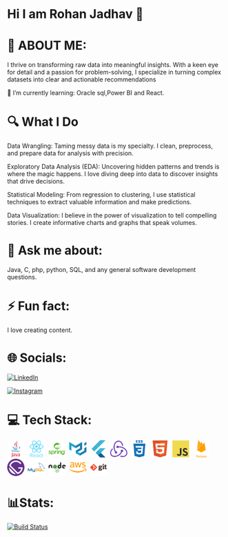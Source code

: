 # Hi I am Rohan Jadhav 🚀

# 💫 ABOUT ME:
I thrive on transforming raw data into meaningful insights. With a keen eye for detail and a passion for problem-solving, I specialize in turning complex datasets into clear and actionable recommendations

🌱 I’m currently learning:
Oracle sql,Power BI and  React.
# 🔍 What I Do
Data Wrangling: Taming messy data is my specialty. I clean, preprocess, and prepare data for analysis with precision.

Exploratory Data Analysis (EDA): Uncovering hidden patterns and trends is where the magic happens. I love diving deep into data to discover insights that drive decisions.

Statistical Modeling: From regression to clustering, I use statistical techniques to extract valuable information and make predictions.

Data Visualization: I believe in the power of visualization to tell compelling stories. I create informative charts and graphs that speak volumes.

# 💬 Ask me about:
Java, C, php, python, SQL, and any general software development questions.

# ⚡ Fun fact:
I love creating content.

# 🌐 Socials:

[![LinkedIn](https://img.shields.io/badge/LinkedIn-Profile-blue?style=flat&logo=linkedin)](https://www.linkedin.com/in/rohan-santosh-jadhav-311b74274/)

[![Instagram](https://img.shields.io/badge/Instagram-Profile-blue?style=flat&logo=instagram)](https://www.instagram.com/rohan___v18?igsh=enZxYWw1MHNzenN5)


# 💻 Tech Stack:


<div>
  <img src="https://github.com/devicons/devicon/blob/master/icons/java/java-original-wordmark.svg" title="Java" alt="Java" width="40" height="40"/>&nbsp;
  <img src="https://github.com/devicons/devicon/blob/master/icons/react/react-original-wordmark.svg" title="React" alt="React" width="40" height="40"/>&nbsp;
  <img src="https://github.com/devicons/devicon/blob/master/icons/spring/spring-original-wordmark.svg" title="Spring" alt="Spring" width="40" height="40"/>&nbsp;
  <img src="https://github.com/devicons/devicon/blob/master/icons/materialui/materialui-original.svg" title="Material UI" alt="Material UI" width="40" height="40"/>&nbsp;
  <img src="https://github.com/devicons/devicon/blob/master/icons/flutter/flutter-original.svg" title="Flutter" alt="Flutter" width="40" height="40"/>&nbsp;
  <img src="https://github.com/devicons/devicon/blob/master/icons/redux/redux-original.svg" title="Redux" alt="Redux " width="40" height="40"/>&nbsp;
  <img src="https://github.com/devicons/devicon/blob/master/icons/css3/css3-plain-wordmark.svg"  title="CSS3" alt="CSS" width="40" height="40"/>&nbsp;
  <img src="https://github.com/devicons/devicon/blob/master/icons/html5/html5-original.svg" title="HTML5" alt="HTML" width="40" height="40"/>&nbsp;
  <img src="https://github.com/devicons/devicon/blob/master/icons/javascript/javascript-original.svg" title="JavaScript" alt="JavaScript" width="40" height="40"/>&nbsp;
  <img src="https://github.com/devicons/devicon/blob/master/icons/firebase/firebase-plain-wordmark.svg" title="Firebase" alt="Firebase" width="40" height="40"/>&nbsp;
  <img src="https://github.com/devicons/devicon/blob/master/icons/gatsby/gatsby-original.svg" title="Gatsby"  alt="Gatsby" width="40" height="40"/>&nbsp;
  <img src="https://github.com/devicons/devicon/blob/master/icons/mysql/mysql-original-wordmark.svg" title="MySQL"  alt="MySQL" width="40" height="40"/>&nbsp;
  <img src="https://github.com/devicons/devicon/blob/master/icons/nodejs/nodejs-original-wordmark.svg" title="NodeJS" alt="NodeJS" width="40" height="40"/>&nbsp;
  <img src="https://github.com/devicons/devicon/blob/master/icons/amazonwebservices/amazonwebservices-plain-wordmark.svg" title="AWS" alt="AWS" width="40" height="40"/>&nbsp;
  <img src="https://github.com/devicons/devicon/blob/master/icons/git/git-original-wordmark.svg" title="Git" **alt="Git" width="40" height="40"/>
</div>

# 📊Stats:
[![Build Status](https://img.shields.io/travis/RohantheRj/os?style=flat-square)](https://travis-ci.org/RohantheRj/os)






